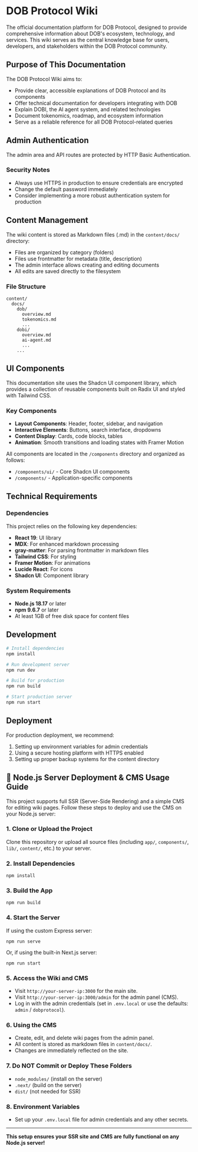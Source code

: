 # DOB Protocol Wiki

The official documentation platform for DOB Protocol, designed to provide comprehensive information about DOB's ecosystem, technology, and services. This wiki serves as the central knowledge base for users, developers, and stakeholders within the DOB Protocol community.

## Purpose of This Documentation

The DOB Protocol Wiki aims to:

- Provide clear, accessible explanations of DOB Protocol and its components
- Offer technical documentation for developers integrating with DOB
- Explain DOBI, the AI agent system, and related technologies
- Document tokenomics, roadmap, and ecosystem information
- Serve as a reliable reference for all DOB Protocol-related queries

## Admin Authentication

The admin area and API routes are protected by HTTP Basic Authentication.

### Security Notes

- Always use HTTPS in production to ensure credentials are encrypted
- Change the default password immediately
- Consider implementing a more robust authentication system for production

## Content Management

The wiki content is stored as Markdown files (.md) in the `content/docs/` directory:

- Files are organized by category (folders)
- Files use frontmatter for metadata (title, description)
- The admin interface allows creating and editing documents
- All edits are saved directly to the filesystem

### File Structure

```
content/
  docs/
    dob/
      overview.md
      tokenomics.md
      ...
    dobi/
      overview.md
      ai-agent.md
      ...
    ...
```

## UI Components

This documentation site uses the Shadcn UI component library, which provides a collection of reusable components built on Radix UI and styled with Tailwind CSS.

### Key Components

- **Layout Components**: Header, footer, sidebar, and navigation
- **Interactive Elements**: Buttons, search interface, dropdowns
- **Content Display**: Cards, code blocks, tables
- **Animation**: Smooth transitions and loading states with Framer Motion

All components are located in the `/components` directory and organized as follows:

- `/components/ui/` - Core Shadcn UI components
- `/components/` - Application-specific components

## Technical Requirements

### Dependencies

This project relies on the following key dependencies:

- **React 19**: UI library
- **MDX**: For enhanced markdown processing
- **gray-matter**: For parsing frontmatter in markdown files
- **Tailwind CSS**: For styling
- **Framer Motion**: For animations
- **Lucide React**: For icons
- **Shadcn UI**: Component library

### System Requirements

- **Node.js 18.17** or later
- **npm 9.6.7** or later
- At least 1GB of free disk space for content files

## Development

```bash
# Install dependencies
npm install

# Run development server
npm run dev

# Build for production
npm run build

# Start production server
npm run start
```

## Deployment

For production deployment, we recommend:

1. Setting up environment variables for admin credentials
2. Using a secure hosting platform with HTTPS enabled
3. Setting up proper backup systems for the content directory

## 🚀 Node.js Server Deployment & CMS Usage Guide

This project supports full SSR (Server-Side Rendering) and a simple CMS for editing wiki pages. Follow these steps to deploy and use the CMS on your Node.js server:

### 1. Clone or Upload the Project

Clone this repository or upload all source files (including `app/`, `components/`, `lib/`, `content/`, etc.) to your server.

### 2. Install Dependencies

```
npm install
```

### 3. Build the App

```
npm run build
```

### 4. Start the Server

If using the custom Express server:

```
npm run serve
```

Or, if using the built-in Next.js server:

```
npm run start
```

### 5. Access the Wiki and CMS

- Visit `http://your-server-ip:3000` for the main site.
- Visit `http://your-server-ip:3000/admin` for the admin panel (CMS).
- Log in with the admin credentials (set in `.env.local` or use the defaults: `admin` / `dobprotocol`).

### 6. Using the CMS

- Create, edit, and delete wiki pages from the admin panel.
- All content is stored as markdown files in `content/docs/`.
- Changes are immediately reflected on the site.

### 7. Do NOT Commit or Deploy These Folders

- `node_modules/` (install on the server)
- `.next/` (build on the server)
- `dist/` (not needed for SSR)

### 8. Environment Variables

- Set up your `.env.local` file for admin credentials and any other secrets.

---

**This setup ensures your SSR site and CMS are fully functional on any Node.js server!**
